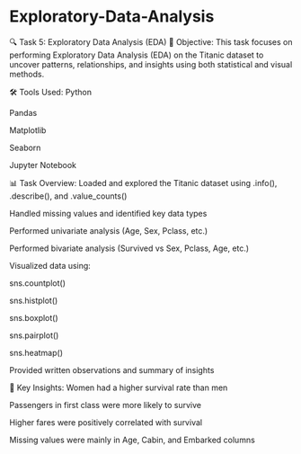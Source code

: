 # Exploratory-Data-Analysis
🔍 Task 5: Exploratory Data Analysis (EDA)
📌 Objective:
This task focuses on performing Exploratory Data Analysis (EDA) on the Titanic dataset to uncover patterns, relationships, and insights using both statistical and visual methods.

🛠 Tools Used:
Python

Pandas

Matplotlib

Seaborn

Jupyter Notebook

📊 Task Overview:
Loaded and explored the Titanic dataset using .info(), .describe(), and .value_counts()

Handled missing values and identified key data types

Performed univariate analysis (Age, Sex, Pclass, etc.)

Performed bivariate analysis (Survived vs Sex, Pclass, Age, etc.)

Visualized data using:

sns.countplot()

sns.histplot()

sns.boxplot()

sns.pairplot()

sns.heatmap()

Provided written observations and summary of insights

📌 Key Insights:
Women had a higher survival rate than men

Passengers in first class were more likely to survive

Higher fares were positively correlated with survival

Missing values were mainly in Age, Cabin, and Embarked columns
